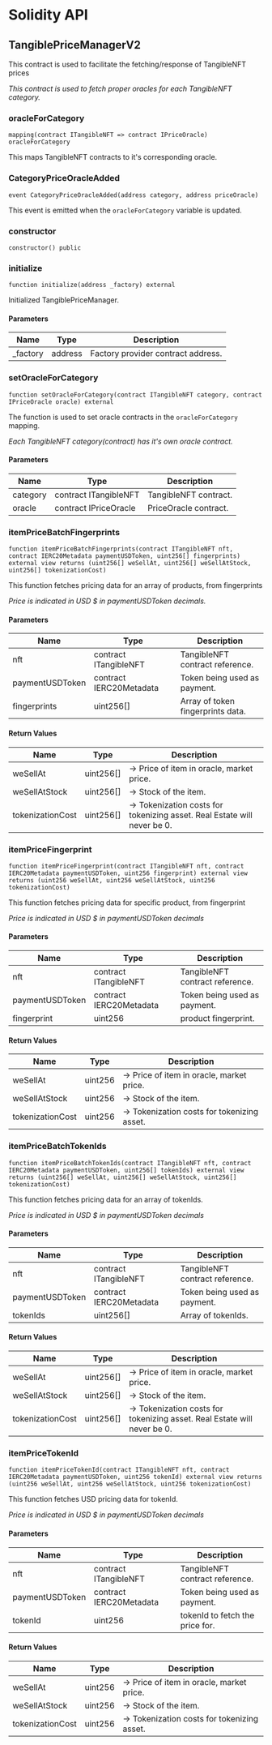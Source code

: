 # Solidity API

## TangiblePriceManagerV2

This contract is used to facilitate the fetching/response of TangibleNFT prices

_This contract is used to fetch proper oracles for each TangibleNFT category._

### oracleForCategory

```solidity
mapping(contract ITangibleNFT => contract IPriceOracle) oracleForCategory
```

This maps TangibleNFT contracts to it's corresponding oracle.

### CategoryPriceOracleAdded

```solidity
event CategoryPriceOracleAdded(address category, address priceOracle)
```

This event is emitted when the `oracleForCategory` variable is updated.

### constructor

```solidity
constructor() public
```

### initialize

```solidity
function initialize(address _factory) external
```

Initialized TangiblePriceManager.

#### Parameters

| Name | Type | Description |
| ---- | ---- | ----------- |
| _factory | address | Factory provider contract address. |

### setOracleForCategory

```solidity
function setOracleForCategory(contract ITangibleNFT category, contract IPriceOracle oracle) external
```

The function is used to set oracle contracts in the `oracleForCategory` mapping.

_Each TangibleNFT category(contract) has it's own oracle contract._

#### Parameters

| Name | Type | Description |
| ---- | ---- | ----------- |
| category | contract ITangibleNFT | TangibleNFT contract. |
| oracle | contract IPriceOracle | PriceOracle contract. |

### itemPriceBatchFingerprints

```solidity
function itemPriceBatchFingerprints(contract ITangibleNFT nft, contract IERC20Metadata paymentUSDToken, uint256[] fingerprints) external view returns (uint256[] weSellAt, uint256[] weSellAtStock, uint256[] tokenizationCost)
```

This function fetches pricing data for an array of products, from fingerprints

_Price is indicated in USD $ in paymentUSDToken decimals._

#### Parameters

| Name | Type | Description |
| ---- | ---- | ----------- |
| nft | contract ITangibleNFT | TangibleNFT contract reference. |
| paymentUSDToken | contract IERC20Metadata | Token being used as payment. |
| fingerprints | uint256[] | Array of token fingerprints data. |

#### Return Values

| Name | Type | Description |
| ---- | ---- | ----------- |
| weSellAt | uint256[] | -> Price of item in oracle, market price. |
| weSellAtStock | uint256[] | -> Stock of the item. |
| tokenizationCost | uint256[] | -> Tokenization costs for tokenizing asset. Real Estate will never be 0. |

### itemPriceFingerprint

```solidity
function itemPriceFingerprint(contract ITangibleNFT nft, contract IERC20Metadata paymentUSDToken, uint256 fingerprint) external view returns (uint256 weSellAt, uint256 weSellAtStock, uint256 tokenizationCost)
```

This function fetches pricing data for specific product, from fingerprint

_Price is indicated in USD $ in paymentUSDToken decimals_

#### Parameters

| Name | Type | Description |
| ---- | ---- | ----------- |
| nft | contract ITangibleNFT | TangibleNFT contract reference. |
| paymentUSDToken | contract IERC20Metadata | Token being used as payment. |
| fingerprint | uint256 | product fingerprint. |

#### Return Values

| Name | Type | Description |
| ---- | ---- | ----------- |
| weSellAt | uint256 | -> Price of item in oracle, market price. |
| weSellAtStock | uint256 | -> Stock of the item. |
| tokenizationCost | uint256 | -> Tokenization costs for tokenizing asset. |

### itemPriceBatchTokenIds

```solidity
function itemPriceBatchTokenIds(contract ITangibleNFT nft, contract IERC20Metadata paymentUSDToken, uint256[] tokenIds) external view returns (uint256[] weSellAt, uint256[] weSellAtStock, uint256[] tokenizationCost)
```

This function fetches pricing data for an array of tokenIds.

_Price is indicated in USD $ in paymentUSDToken decimals_

#### Parameters

| Name | Type | Description |
| ---- | ---- | ----------- |
| nft | contract ITangibleNFT | TangibleNFT contract reference. |
| paymentUSDToken | contract IERC20Metadata | Token being used as payment. |
| tokenIds | uint256[] | Array of tokenIds. |

#### Return Values

| Name | Type | Description |
| ---- | ---- | ----------- |
| weSellAt | uint256[] | -> Price of item in oracle, market price. |
| weSellAtStock | uint256[] | -> Stock of the item. |
| tokenizationCost | uint256[] | -> Tokenization costs for tokenizing asset. Real Estate will never be 0. |

### itemPriceTokenId

```solidity
function itemPriceTokenId(contract ITangibleNFT nft, contract IERC20Metadata paymentUSDToken, uint256 tokenId) external view returns (uint256 weSellAt, uint256 weSellAtStock, uint256 tokenizationCost)
```

This function fetches USD pricing data for tokenId.

_Price is indicated in USD $ in paymentUSDToken decimals_

#### Parameters

| Name | Type | Description |
| ---- | ---- | ----------- |
| nft | contract ITangibleNFT | TangibleNFT contract reference. |
| paymentUSDToken | contract IERC20Metadata | Token being used as payment. |
| tokenId | uint256 | tokenId to fetch the price for. |

#### Return Values

| Name | Type | Description |
| ---- | ---- | ----------- |
| weSellAt | uint256 | -> Price of item in oracle, market price. |
| weSellAtStock | uint256 | -> Stock of the item. |
| tokenizationCost | uint256 | -> Tokenization costs for tokenizing asset. |

